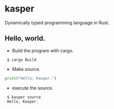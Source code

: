 # kasper
Dynamically typed programming language in Rust.

## Hello, world.
- Build the program with cargo.
```console
 $ cargo Build
```
- Make source.
```python
print("Hello, Kasper.")
```
- execute the source.
```console
 $ kasper source
 Hello, Kasper.
```

